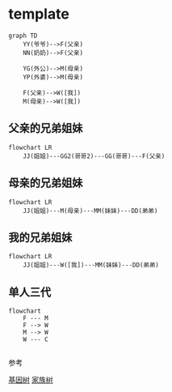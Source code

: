 # template

```mermaid
graph TD
    YY(爷爷)-->F(父亲)
    NN(奶奶)-->F(父亲)

    YG(外公)-->M(母亲)
    YP(外婆)-->M(母亲)

    F(父亲)-->W([我])
    M(母亲)-->W([我])  
```

## 父亲的兄弟姐妹

```mermaid
flowchart LR
    JJ(姐姐)---GG2(哥哥2)---GG(哥哥)---F(父亲)
```

## 母亲的兄弟姐妹

```mermaid
flowchart LR
    JJ(姐姐)---M(母亲)---MM(妹妹)---DD(弟弟)
```

## 我的兄弟姐妹

```mermaid
flowchart LR
    JJ(姐姐)---W([我])---MM(妹妹)---DD(弟弟)
```

## 单人三代

```mermaid
flowchart
    F --- M
    F --> W
    M --> W
    W --- C
    
```

参考

[基因树](https://gojs.net/latest/samples/genogram.html)
[家族树](https://gojs.net/latest/samples/familyTree.html)
